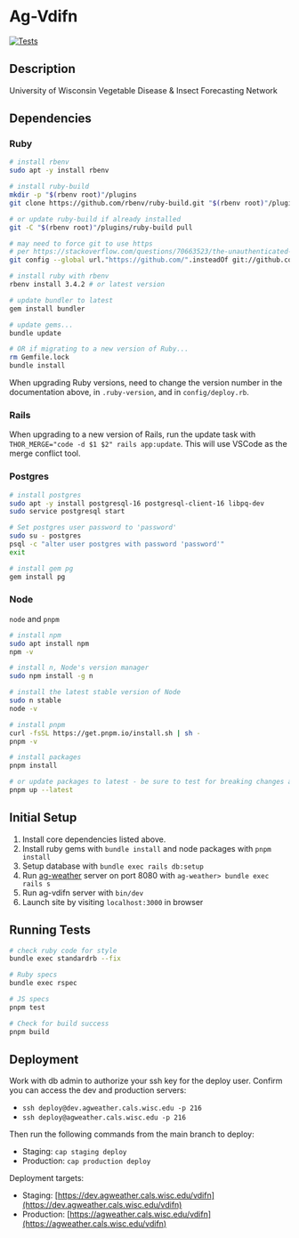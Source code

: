 # Ag-Vdifn

[![Tests](https://github.com/uwent/ag-vdifn/actions/workflows/test.yml/badge.svg)](https://github.com/uwent/ag-vdifn/actions/workflows/test.yml)

## Description

University of Wisconsin Vegetable Disease & Insect Forecasting Network

## Dependencies

### Ruby

```bash
# install rbenv
sudo apt -y install rbenv

# install ruby-build
mkdir -p "$(rbenv root)"/plugins
git clone https://github.com/rbenv/ruby-build.git "$(rbenv root)"/plugins/ruby-build

# or update ruby-build if already installed
git -C "$(rbenv root)"/plugins/ruby-build pull

# may need to force git to use https
# per https://stackoverflow.com/questions/70663523/the-unauthenticated-git-protocol-on-port-9418-is-no-longer-supported
git config --global url."https://github.com/".insteadOf git://github.com/

# install ruby with rbenv
rbenv install 3.4.2 # or latest version

# update bundler to latest
gem install bundler

# update gems...
bundle update

# OR if migrating to a new version of Ruby...
rm Gemfile.lock
bundle install
```

When upgrading Ruby versions, need to change the version number in the documentation above, in `.ruby-version`, and in `config/deploy.rb`.

### Rails

When upgrading to a new version of Rails, run the update task with `THOR_MERGE="code -d $1 $2" rails app:update`. This will use VSCode as the merge conflict tool.

### Postgres

```bash
# install postgres
sudo apt -y install postgresql-16 postgresql-client-16 libpq-dev
sudo service postgresql start

# Set postgres user password to 'password'
sudo su - postgres
psql -c "alter user postgres with password 'password'"
exit

# install gem pg
gem install pg
```

### Node

`node` and `pnpm`

```bash
# install npm
sudo apt install npm
npm -v

# install n, Node's version manager
sudo npm install -g n

# install the latest stable version of Node
sudo n stable
node -v

# install pnpm
curl -fsSL https://get.pnpm.io/install.sh | sh -
pnpm -v

# install packages
pnpm install

# or update packages to latest - be sure to test for breaking changes after updates
pnpm up --latest
```

## Initial Setup

1. Install core dependencies listed above.
2. Install ruby gems with `bundle install` and node packages with `pnpm install`
3. Setup database with `bundle exec rails db:setup`
4. Run [ag-weather](https://github.com/uwent/ag-weather) server on port 8080 with `ag-weather> bundle exec rails s`
5. Run ag-vdifn server with `bin/dev`
6. Launch site by visiting `localhost:3000` in browser

## Running Tests

```bash
# check ruby code for style
bundle exec standardrb --fix

# Ruby specs
bundle exec rspec

# JS specs
pnpm test

# Check for build success
pnpm build
```

## Deployment

Work with db admin to authorize your ssh key for the deploy user. Confirm you can access the dev and production servers:

- `ssh deploy@dev.agweather.cals.wisc.edu -p 216`
- `ssh deploy@agweather.cals.wisc.edu -p 216`

Then run the following commands from the main branch to deploy:

- Staging: `cap staging deploy`
- Production: `cap production deploy`

Deployment targets:

- Staging: [https://dev.agweather.cals.wisc.edu/vdifn](https://dev.agweather.cals.wisc.edu/vdifn)
- Production: [https://agweather.cals.wisc.edu/vdifn](https://agweather.cals.wisc.edu/vdifn)
